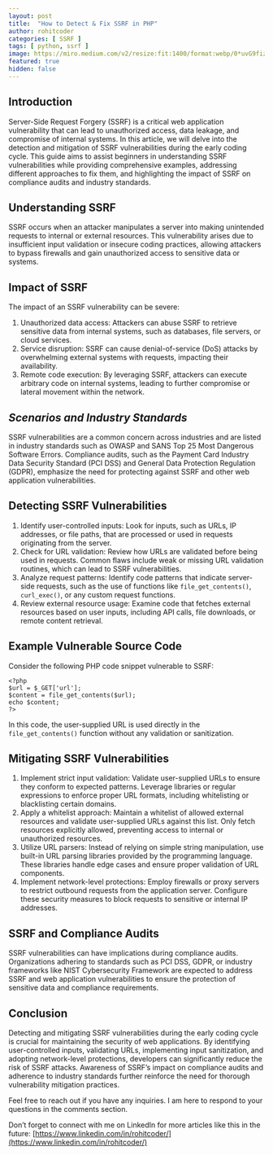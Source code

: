 ```yaml
---
layout: post
title:  "How to Detect & Fix SSRF in PHP"
author: rohitcoder
categories: [ SSRF ]
tags: [ python, ssrf ]
image: https://miro.medium.com/v2/resize:fit:1400/format:webp/0*uvG9fizM5_XcZ8ic.png
featured: true
hidden: false
---
```


**Introduction**
-----------------
Server-Side Request Forgery (SSRF) is a critical web application vulnerability that can lead to unauthorized access, data leakage, and compromise of internal systems. In this article, we will delve into the detection and mitigation of SSRF vulnerabilities during the early coding cycle. This guide aims to assist beginners in understanding SSRF vulnerabilities while providing comprehensive examples, addressing different approaches to fix them, and highlighting the impact of SSRF on compliance audits and industry standards.

**Understanding SSRF**
-----------------------
SSRF occurs when an attacker manipulates a server into making unintended requests to internal or external resources. This vulnerability arises due to insufficient input validation or insecure coding practices, allowing attackers to bypass firewalls and gain unauthorized access to sensitive data or systems.

**Impact of SSRF**
-------------------
The impact of an SSRF vulnerability can be severe:

1.  Unauthorized data access: Attackers can abuse SSRF to retrieve sensitive data from internal systems, such as databases, file servers, or cloud services.
2.  Service disruption: SSRF can cause denial-of-service (DoS) attacks by overwhelming external systems with requests, impacting their availability.
3.  Remote code execution: By leveraging SSRF, attackers can execute arbitrary code on internal systems, leading to further compromise or lateral movement within the network.

**_Scenarios and Industry Standards_**
---------------------------------------
SSRF vulnerabilities are a common concern across industries and are listed in industry standards such as OWASP and SANS Top 25 Most Dangerous Software Errors. Compliance audits, such as the Payment Card Industry Data Security Standard (PCI DSS) and General Data Protection Regulation (GDPR), emphasize the need for protecting against SSRF and other web application vulnerabilities.

**Detecting SSRF Vulnerabilities**
-----------------------------------
1.  Identify user-controlled inputs: Look for inputs, such as URLs, IP addresses, or file paths, that are processed or used in requests originating from the server.
2.  Check for URL validation: Review how URLs are validated before being used in requests. Common flaws include weak or missing URL validation routines, which can lead to SSRF vulnerabilities.
3.  Analyze request patterns: Identify code patterns that indicate server-side requests, such as the use of functions like `file_get_contents()`, `curl_exec()`, or any custom request functions.
4.  Review external resource usage: Examine code that fetches external resources based on user inputs, including API calls, file downloads, or remote content retrieval.

**Example Vulnerable Source Code**
-----------------------------------
Consider the following PHP code snippet vulnerable to SSRF:

```
<?php  
$url = $_GET['url'];  
$content = file_get_contents($url);  
echo $content;  
?>
```

In this code, the user-supplied URL is used directly in the `file_get_contents()` function without any validation or sanitization.

**Mitigating SSRF Vulnerabilities**
------------------------------------
1.  Implement strict input validation: Validate user-supplied URLs to ensure they conform to expected patterns. Leverage libraries or regular expressions to enforce proper URL formats, including whitelisting or blacklisting certain domains.
2.  Apply a whitelist approach: Maintain a whitelist of allowed external resources and validate user-supplied URLs against this list. Only fetch resources explicitly allowed, preventing access to internal or unauthorized resources.
3.  Utilize URL parsers: Instead of relying on simple string manipulation, use built-in URL parsing libraries provided by the programming language. These libraries handle edge cases and ensure proper validation of URL components.
4.  Implement network-level protections: Employ firewalls or proxy servers to restrict outbound requests from the application server. Configure these security measures to block requests to sensitive or internal IP addresses.

**SSRF and Compliance Audits**
-------------------------------
SSRF vulnerabilities can have implications during compliance audits. Organizations adhering to standards such as PCI DSS, GDPR, or industry frameworks like NIST Cybersecurity Framework are expected to address SSRF and web application vulnerabilities to ensure the protection of sensitive data and compliance requirements.

**Conclusion**
---------------
Detecting and mitigating SSRF vulnerabilities during the early coding cycle is crucial for maintaining the security of web applications. By identifying user-controlled inputs, validating URLs, implementing input sanitization, and adopting network-level protections, developers can significantly reduce the risk of SSRF attacks. Awareness of SSRF’s impact on compliance audits and adherence to industry standards further reinforce the need for thorough vulnerability mitigation practices.

Feel free to reach out if you have any inquiries. I am here to respond to your questions in the comments section.

Don’t forget to connect with me on LinkedIn for more articles like this in the future: [https://www.linkedin.com/in/rohitcoder/](https://www.linkedin.com/in/rohitcoder/)

